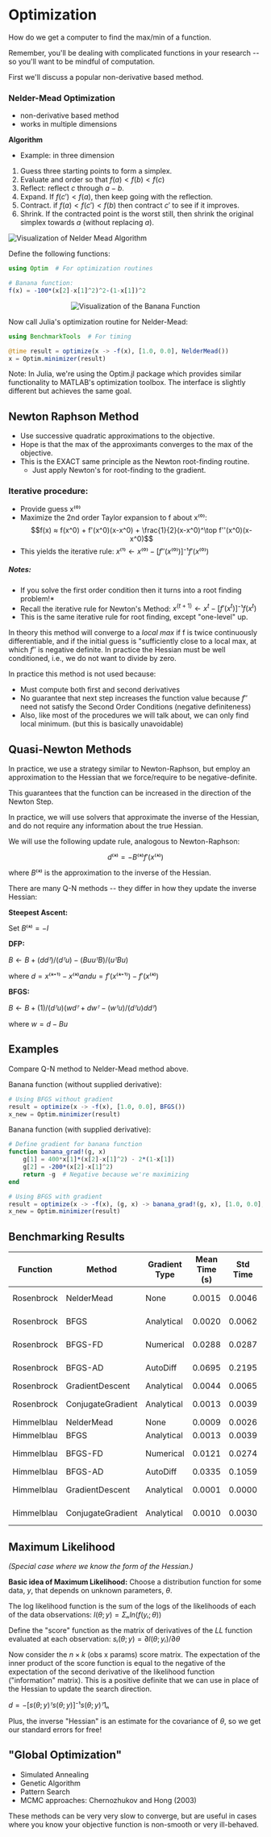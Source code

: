 # Optimization

How do we get a computer to find the max/min of a function.

Remember, you'll be dealing with complicated functions in your research -- so you'll want to be mindful of computation. 

First we'll discuss a popular non-derivative based method. 

### Nelder-Mead Optimization

* non-derivative based method
* works in multiple dimensions

**Algorithm**

* Example: in three dimension 

1. Guess three starting points to form a simplex. 
2. Evaluate and order so that $f(a) < f(b) < f(c)$
3. Reflect: reflect $c$ through $a-b$.
   <!-- * if $f(a) < f(c') < f(b)$ then go to step 1.  -->
4. Expand. If $f(c')<f(a)$, then keep going with the reflection.
5. Contract.  if $f(a) < f(c') < f(b)$ then contract $c'$ to see if it improves. 
6. Shrink. If the contracted point is the worst still, then shrink the original simplex towards $a$ (without replacing $a$).


![Visualization of Nelder Mead Algorithm](neldermead.png)



Define the following functions:

```julia
using Optim  # For optimization routines

# Banana function:
f(x) = -100*(x[2]-x[1]^2)^2-(1-x[1])^2
```

<div align="center">

![Visualization of the Banana Function](banana.png)
</div>

Now call Julia's optimization routine for Nelder-Mead:

```julia
using BenchmarkTools  # For timing

@time result = optimize(x -> -f(x), [1.0, 0.0], NelderMead())
x = Optim.minimizer(result)
```

Note: In Julia, we're using the Optim.jl package which provides similar functionality to MATLAB's optimization toolbox. The interface is slightly different but achieves the same goal.

## Newton Raphson Method

* Use successive quadratic approximations to the objective.
* Hope is that the max of the approximants converges to the max of the objective.
* This is the EXACT same principle as the Newton root-finding routine.
  * Just apply Newton's for root-finding to the gradient.

### Iterative procedure:

* Provide guess x⁽⁰⁾
* Maximize the 2nd order Taylor expansion to f about x⁽⁰⁾:
$$f(x) ≈ f(x^0) + f'(x^0)(x-x^0) + \frac{1}{2}(x-x^0)^\top f''(x^0)(x-x^0)$$
* This yields the iterative rule: $x⁽¹⁾ ← x⁽⁰⁾ - [f''(x⁽⁰⁾)]⁻¹f'(x⁽⁰⁾)$

##### Notes:

* If you solve the first order condition then it turns into a root finding problem!*
* Recall the iterative rule for Newton's Method: $x^{(t+1)} ← x^t - [f'(x^t)]⁻¹f(x^t)$
* This is the same iterative rule for root finding, except "one-level" up.

In theory this method will converge to a _local max_ if f is twice continuously differentiable, and if the initial guess is "sufficiently close to a local max, at which $f''$ is negative definite. In practice the Hessian must be well conditioned, i.e., we do not want to divide by zero.

In practice this method is not used because:

* Must compute both first and second derivatives
* No guarantee that next step increases the function value because $f''$ need not satisfy the Second Order Conditions (negative definiteness)
* Also, like most of the procedures we will talk about, we can only find local minimum. (but this is basically unavoidable)

## Quasi-Newton Methods

In practice, we use a strategy similar to Newton-Raphson, but employ an approximation to the Hessian that we force/require to be negative-definite.

This guarantees that the function can be increased in the direction of the Newton Step.

In practice, we will use solvers that approximate the inverse of the Hessian, and do not require any information about the true Hessian.

We will use the following update rule, analogous to Newton-Raphson:

$$d⁽ᵏ⁾ = -B⁽ᵏ⁾f'(x⁽ᵏ⁾)$$

where $B⁽ᵏ⁾$ is the approximation to the inverse of the Hessian.

There are many Q-N methods -- they differ in how they update the inverse Hessian:

**Steepest Ascent:**

Set $B⁽ᵏ⁾ = -I$

**DFP:**

$B ← B + (ddᵀ)/(dᵀu) - (BuuᵀB)/(uᵀBu)$

where $d = x⁽ᵏ⁺¹⁾ - x⁽ᵏ⁾ and u = f'(x⁽ᵏ⁺¹⁾) - f'(x⁽ᵏ⁾)$

**BFGS:**

$B ← B + (1)/(dᵀu)(wdᵀ + dwᵀ - (wᵀu)/(dᵀu)ddᵀ)$

where $w = d - Bu$

## Examples

Compare Q-N method to Nelder-Mead method above.

Banana function (without supplied derivative):

```julia
# Using BFGS without gradient
result = optimize(x -> -f(x), [1.0, 0.0], BFGS())
x_new = Optim.minimizer(result)
```

Banana function (with supplied derivative):

```julia
# Define gradient for banana function
function banana_grad!(g, x)
    g[1] = 400*x[1]*(x[2]-x[1]^2) - 2*(1-x[1])
    g[2] = -200*(x[2]-x[1]^2)
    return -g  # Negative because we're maximizing
end

# Using BFGS with gradient
result = optimize(x -> -f(x), (g, x) -> banana_grad!(g, x), [1.0, 0.0], BFGS())
x_new = Optim.minimizer(result)
```


## Benchmarking Results

| Function | Method | Gradient Type | Mean Time (s) | Std Time | Mean Iterations | Convergence Rate | Best Minimum |
|----------|---------|---------------|--------------|-----------|-----------------|-----------------|--------------|
| Rosenbrock | NelderMead | None | 0.0015 | 0.0046 | 69.2 | 1.0 | 7.91e-10 |
| Rosenbrock | BFGS | Analytical | 0.0020 | 0.0062 | 24.0 | 1.0 | 2.42e-30 |
| Rosenbrock | BFGS-FD | Numerical | 0.0288 | 0.0287 | 744.2 | 0.3 | 2.81e-12 |
| Rosenbrock | BFGS-AD | AutoDiff | 0.0695 | 0.2195 | 24.1 | 1.0 | 2.42e-30 |
| Rosenbrock | GradientDescent | Analytical | 0.0044 | 0.0065 | 1000.0 | 0.0 | 9.93e-5 |
| Rosenbrock | ConjugateGradient | Analytical | 0.0013 | 0.0039 | 27.5 | 1.0 | 2.13e-25 |
| Himmelblau | NelderMead | None | 0.0009 | 0.0026 | 43.9 | 1.0 | 1.13e-9 |
| Himmelblau | BFGS | Analytical | 0.0013 | 0.0039 | 8.5 | 1.0 | 0.0 |
| Himmelblau | BFGS-FD | Numerical | 0.0121 | 0.0274 | 206.7 | 0.8 | 4.40e-16 |
| Himmelblau | BFGS-AD | AutoDiff | 0.0335 | 0.1059 | 8.5 | 1.0 | 0.0 |
| Himmelblau | GradientDescent | Analytical | 0.0001 | 0.0000 | 15.8 | 1.0 | 4.09e-21 |
| Himmelblau | ConjugateGradient | Analytical | 0.0010 | 0.0030 | 9.1 | 1.0 | 5.59e-27 |


## Maximum Likelihood

*(Special case where we know the form of the Hessian.)* 

**Basic idea of Maximum Likelihood:** 
Choose a distribution function for some data, $y$, that depends on unknown parameters, $θ$.

The log likelihood function is the sum of the logs of the likelihoods of each of the data observations: $l(θ; y) = Σₙ ln(f(yᵢ;θ))$

Define the "score" function as the matrix of derivatives of the $LL$ function evaluated at each observation: $sᵢ(θ;y) = ∂l(θ; yᵢ)/∂θ$

Now consider the $n×k$ (obs x params) score matrix. The expectation of the inner product of the score function is equal to the negative of the expectation of the second derivative of the likelihood function ("information" matrix). This is a positive definite that we can use in place of the Hessian to update the search direction.

$d = -[s(θ;y)ᵀs(θ;y)]⁻¹s(θ;y)ᵀ1ₙ$

Plus, the inverse "Hessian" is an estimate for the covariance of $θ$, so we get our standard errors for free!

## "Global Optimization"

* Simulated Annealing
* Genetic Algorithm
* Pattern Search
* MCMC approaches: Chernozhukov and Hong (2003)

These methods can be very very slow to converge, but are useful in cases where you know your objective function is non-smooth or very ill-behaved.
